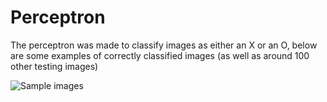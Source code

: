 # Perceptron  

The perceptron was made to classify images as either an X or an O,
below are some examples of correctly classified images (as well as around 100 other testing images)

![Sample images](http://i.imgur.com/FpeWpl0.png)
